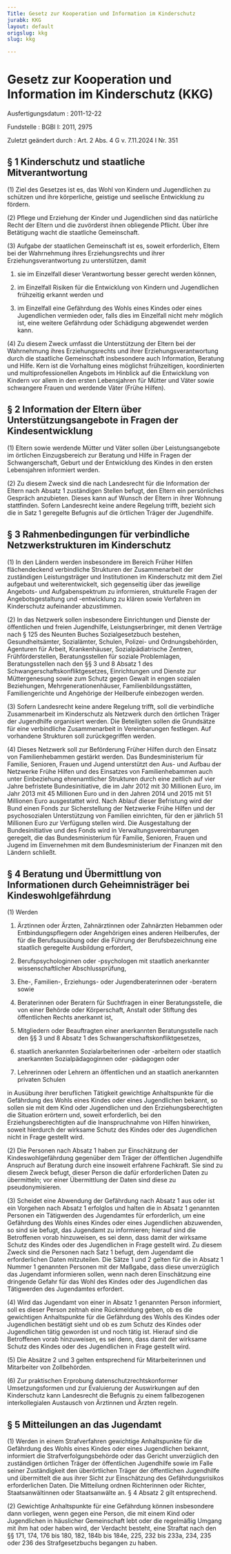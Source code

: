 ```yaml
---
Title: Gesetz zur Kooperation und Information im Kinderschutz
jurabk: KKG
layout: default
origslug: kkg
slug: kkg

---
```


# Gesetz zur Kooperation und Information im Kinderschutz (KKG)

Ausfertigungsdatum
:   2011-12-22

Fundstelle
:   BGBl I: 2011, 2975

Zuletzt geändert durch
:   Art. 2 Abs. 4 G v. 7.11.2024 I Nr. 351


## § 1 Kinderschutz und staatliche Mitverantwortung

(1) Ziel des Gesetzes ist es, das Wohl von Kindern und Jugendlichen zu schützen und ihre körperliche, geistige und seelische Entwicklung zu fördern.

(2) Pflege und Erziehung der Kinder und Jugendlichen sind das natürliche Recht der Eltern und die zuvörderst ihnen obliegende Pflicht. Über ihre Betätigung wacht die staatliche Gemeinschaft.

(3) Aufgabe der staatlichen Gemeinschaft ist es, soweit erforderlich, Eltern bei der Wahrnehmung ihres Erziehungsrechts und ihrer Erziehungsverantwortung zu unterstützen, damit

1.  sie im Einzelfall dieser Verantwortung besser gerecht werden können,


2.  im Einzelfall Risiken für die Entwicklung von Kindern und Jugendlichen frühzeitig erkannt werden und


3.  im Einzelfall eine Gefährdung des Wohls eines Kindes oder eines Jugendlichen vermieden oder, falls dies im Einzelfall nicht mehr möglich ist, eine weitere Gefährdung oder Schädigung abgewendet werden kann.




(4) Zu diesem Zweck umfasst die Unterstützung der Eltern bei der Wahrnehmung ihres Erziehungsrechts und ihrer Erziehungsverantwortung durch die staatliche Gemeinschaft insbesondere auch Information, Beratung und Hilfe. Kern ist die Vorhaltung eines möglichst frühzeitigen, koordinierten und multiprofessionellen Angebots im Hinblick auf die Entwicklung von Kindern vor allem in den ersten Lebensjahren für Mütter und Väter sowie schwangere Frauen und werdende Väter (Frühe Hilfen).


## § 2 Information der Eltern über Unterstützungsangebote in Fragen der Kindesentwicklung

(1) Eltern sowie werdende Mütter und Väter sollen über Leistungsangebote im örtlichen Einzugsbereich zur Beratung und Hilfe in Fragen der Schwangerschaft, Geburt und der Entwicklung des Kindes in den ersten Lebensjahren informiert werden.

(2) Zu diesem Zweck sind die nach Landesrecht für die Information der Eltern nach Absatz 1 zuständigen Stellen befugt, den Eltern ein persönliches Gespräch anzubieten. Dieses kann auf Wunsch der Eltern in ihrer Wohnung stattfinden. Sofern Landesrecht keine andere Regelung trifft, bezieht sich die in Satz 1 geregelte Befugnis auf die örtlichen Träger der Jugendhilfe.


## § 3 Rahmenbedingungen für verbindliche Netzwerkstrukturen im Kinderschutz

(1) In den Ländern werden insbesondere im Bereich Früher Hilfen flächendeckend verbindliche Strukturen der Zusammenarbeit der zuständigen Leistungsträger und Institutionen im Kinderschutz mit dem Ziel aufgebaut und weiterentwickelt, sich gegenseitig über das jeweilige Angebots- und Aufgabenspektrum zu informieren, strukturelle Fragen der Angebotsgestaltung und -entwicklung zu klären sowie Verfahren im Kinderschutz aufeinander abzustimmen.

(2) In das Netzwerk sollen insbesondere Einrichtungen und Dienste der öffentlichen und freien Jugendhilfe, Leistungserbringer, mit denen Verträge nach § 125 des Neunten Buches Sozialgesetzbuch bestehen, Gesundheitsämter, Sozialämter, Schulen, Polizei- und Ordnungsbehörden, Agenturen für Arbeit, Krankenhäuser, Sozialpädiatrische Zentren, Frühförderstellen, Beratungsstellen für soziale Problemlagen, Beratungsstellen nach den §§ 3 und 8 Absatz 1 des Schwangerschaftskonfliktgesetzes, Einrichtungen und Dienste zur Müttergenesung sowie zum Schutz gegen Gewalt in engen sozialen Beziehungen, Mehrgenerationenhäuser, Familienbildungsstätten, Familiengerichte und Angehörige der Heilberufe einbezogen werden.

(3) Sofern Landesrecht keine andere Regelung trifft, soll die verbindliche Zusammenarbeit im Kinderschutz als Netzwerk durch den örtlichen Träger der Jugendhilfe organisiert werden. Die Beteiligten sollen die Grundsätze für eine verbindliche Zusammenarbeit in Vereinbarungen festlegen. Auf vorhandene Strukturen soll zurückgegriffen werden.

(4) Dieses Netzwerk soll zur Beförderung Früher Hilfen durch den Einsatz von Familienhebammen gestärkt werden. Das Bundesministerium für Familie, Senioren, Frauen und Jugend unterstützt den Aus- und Aufbau der Netzwerke Frühe Hilfen und des Einsatzes von Familienhebammen auch unter Einbeziehung ehrenamtlicher Strukturen durch eine zeitlich auf vier Jahre befristete Bundesinitiative, die im Jahr 2012 mit 30 Millionen Euro, im Jahr 2013 mit 45 Millionen Euro und in den Jahren 2014 und 2015 mit 51 Millionen Euro ausgestattet wird. Nach Ablauf dieser Befristung wird der Bund einen Fonds zur Sicherstellung der Netzwerke Frühe Hilfen und der psychosozialen Unterstützung von Familien einrichten, für den er jährlich 51 Millionen Euro zur Verfügung stellen wird. Die Ausgestaltung der Bundesinitiative und des Fonds wird in Verwaltungsvereinbarungen geregelt, die das Bundesministerium für Familie, Senioren, Frauen und Jugend im Einvernehmen mit dem Bundesministerium der Finanzen mit den Ländern schließt.


## § 4 Beratung und Übermittlung von Informationen durch Geheimnisträger bei Kindeswohlgefährdung

(1) Werden

1.  Ärztinnen oder Ärzten, Zahnärztinnen oder Zahnärzten Hebammen oder Entbindungspflegern oder Angehörigen eines anderen Heilberufes, der für die Berufsausübung oder die Führung der Berufsbezeichnung eine staatlich geregelte Ausbildung erfordert,


2.  Berufspsychologinnen oder -psychologen mit staatlich anerkannter wissenschaftlicher Abschlussprüfung,


3.  Ehe-, Familien-, Erziehungs- oder Jugendberaterinnen oder -beratern sowie


4.  Beraterinnen oder Beratern für Suchtfragen in einer Beratungsstelle, die von einer Behörde oder Körperschaft, Anstalt oder Stiftung des öffentlichen Rechts anerkannt ist,


5.  Mitgliedern oder Beauftragten einer anerkannten Beratungsstelle nach den §§ 3 und 8 Absatz 1 des Schwangerschaftskonfliktgesetzes,


6.  staatlich anerkannten Sozialarbeiterinnen oder -arbeitern oder staatlich anerkannten Sozialpädagoginnen oder -pädagogen oder


7.  Lehrerinnen oder Lehrern an öffentlichen und an staatlich anerkannten privaten Schulen



in Ausübung ihrer beruflichen Tätigkeit gewichtige Anhaltspunkte für die Gefährdung des Wohls eines Kindes oder eines Jugendlichen bekannt, so sollen sie mit dem Kind oder Jugendlichen und den Erziehungsberechtigten die Situation erörtern und, soweit erforderlich, bei den Erziehungsberechtigten auf die Inanspruchnahme von Hilfen hinwirken, soweit hierdurch der wirksame Schutz des Kindes oder des Jugendlichen nicht in Frage gestellt wird.

(2) Die Personen nach Absatz 1 haben zur Einschätzung der Kindeswohlgefährdung gegenüber dem Träger der öffentlichen Jugendhilfe Anspruch auf Beratung durch eine insoweit erfahrene Fachkraft. Sie sind zu diesem Zweck befugt, dieser Person die dafür erforderlichen Daten zu übermitteln; vor einer Übermittlung der Daten sind diese zu pseudonymisieren.

(3) Scheidet eine Abwendung der Gefährdung nach Absatz 1 aus oder ist ein Vorgehen nach Absatz 1 erfolglos und halten die in Absatz 1 genannten Personen ein Tätigwerden des Jugendamtes für erforderlich, um eine Gefährdung des Wohls eines Kindes oder eines Jugendlichen abzuwenden, so sind sie befugt, das Jugendamt zu informieren; hierauf sind die Betroffenen vorab hinzuweisen, es sei denn, dass damit der wirksame Schutz des Kindes oder des Jugendlichen in Frage gestellt wird. Zu diesem Zweck sind die Personen nach Satz 1 befugt, dem Jugendamt die erforderlichen Daten mitzuteilen. Die Sätze 1 und 2 gelten für die in Absatz 1 Nummer 1 genannten Personen mit der Maßgabe, dass diese unverzüglich das Jugendamt informieren sollen, wenn nach deren Einschätzung eine dringende Gefahr für das Wohl des Kindes oder des Jugendlichen das Tätigwerden des Jugendamtes erfordert.

(4) Wird das Jugendamt von einer in Absatz 1 genannten Person informiert, soll es dieser Person zeitnah eine Rückmeldung geben, ob es die gewichtigen Anhaltspunkte für die Gefährdung des Wohls des Kindes oder Jugendlichen bestätigt sieht und ob es zum Schutz des Kindes oder Jugendlichen tätig geworden ist und noch tätig ist. Hierauf sind die Betroffenen vorab hinzuweisen, es sei denn, dass damit der wirksame Schutz des Kindes oder des Jugendlichen in Frage gestellt wird.

(5) Die Absätze 2 und 3 gelten entsprechend für Mitarbeiterinnen und Mitarbeiter von Zollbehörden.

(6) Zur praktischen Erprobung datenschutzrechtskonformer Umsetzungsformen und zur Evaluierung der Auswirkungen auf den Kinderschutz kann Landesrecht die Befugnis zu einem fallbezogenen interkollegialen Austausch von Ärztinnen und Ärzten regeln.


## § 5 Mitteilungen an das Jugendamt

(1) Werden in einem Strafverfahren gewichtige Anhaltspunkte für die Gefährdung des Wohls eines Kindes oder eines Jugendlichen bekannt, informiert die Strafverfolgungsbehörde oder das Gericht unverzüglich den zuständigen örtlichen Träger der öffentlichen Jugendhilfe sowie im Falle seiner Zuständigkeit den überörtlichen Träger der öffentlichen Jugendhilfe und übermittelt die aus ihrer Sicht zur Einschätzung des Gefährdungsrisikos erforderlichen Daten. Die Mitteilung ordnen Richterinnen oder Richter, Staatsanwältinnen oder Staatsanwälte an. § 4 Absatz 2 gilt entsprechend.

(2) Gewichtige Anhaltspunkte für eine Gefährdung können insbesondere dann vorliegen, wenn gegen eine Person, die mit einem Kind oder Jugendlichen in häuslicher Gemeinschaft lebt oder die regelmäßig Umgang mit ihm hat oder haben wird, der Verdacht besteht, eine Straftat nach den §§ 171, 174, 176 bis 180, 182, 184b bis 184e, 225, 232 bis 233a, 234, 235 oder 236 des Strafgesetzbuchs begangen zu haben.

